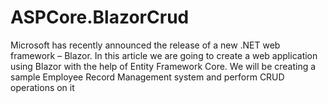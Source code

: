 # ASPCore.BlazorCrud
Microsoft has recently announced the release of a new .NET web framework – Blazor. In this article we are going to create a web application using Blazor with the help of Entity Framework Core. We will be creating a sample Employee Record Management system and perform CRUD operations on it
